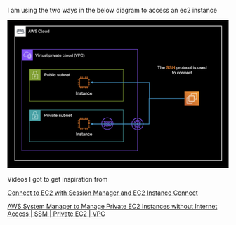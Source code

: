 I am using the two ways in the below diagram to access an ec2 instance 

![Image description](private-ec2.png)

Videos I got to get inspiration from 

[Connect to EC2 with Session Manager and EC2 Instance Connect](https://www.youtube.com/watch?v=3tKB947rT5Q)

[AWS System Manager to Manage Private EC2 Instances without Internet Access | SSM | Private EC2 | VPC](https://www.youtube.com/watch?v=lYJjw7l8Scs)






